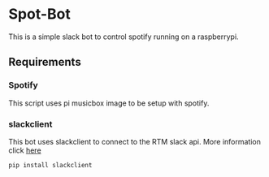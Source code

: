 # Spot-Bot
This is a simple slack bot to control spotify running on a raspberrypi.

## Requirements
### Spotify
This script uses pi musicbox image to be setup with spotify.

### slackclient
This bot uses slackclient to connect to the RTM slack api. 
More information click [here](https://github.com/slackapi/python-slackclient)

```
pip install slackclient
```

